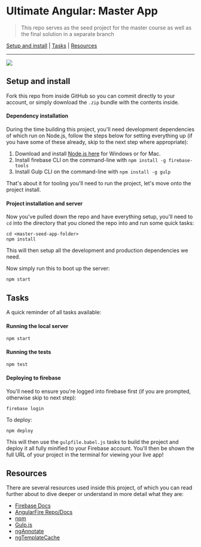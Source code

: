 # Ultimate Angular: Master App

> This repo serves as the seed project for the master course as well as the final solution in a separate branch

[Setup and install](#setup-and-install) |
[Tasks](#tasks) |
[Resources](#resources)

----

<a href="https://courses.toddmotto.com" target="_blank"><img src="https://toddmotto.com/img/ua.png"></a>

## Setup and install

Fork this repo from inside GitHub so you can commit directly to your account, or simply download the `.zip` bundle with the contents inside.

#### Dependency installation

During the time building this project, you'll need development dependencies of which run on Node.js, follow the steps below for setting everything up (if you have some of these already, skip to the next step where appropriate):

1. Download and install [Node.js here](https://nodejs.org/en/download/) for Windows or for Mac.
2. Install firebase CLI on the command-line with `npm install -g firebase-tools`
3. Install Gulp CLI on the command-line with `npm install -g gulp`

That's about it for tooling you'll need to run the project, let's move onto the project install.

#### Project installation and server

Now you've pulled down the repo and have everything setup, you'll need to `cd` into the directory that you cloned the repo into and run some quick tasks:

```
cd <master-seed-app-folder>
npm install
```

This will then setup all the development and production dependencies we need.

Now simply run this to boot up the server:

```
npm start
```

## Tasks

A quick reminder of all tasks available:

#### Running the local server

```
npm start
```

#### Running the tests

```
npm test
```

#### Deploying to firebase

You'll need to ensure you're logged into firebase first (if you are prompted, otherwise skip to next step):

```
firebase login
```

To deploy:

```
npm deploy
```

This will then use the `gulpfile.babel.js` tasks to build the project and deploy it all fully minified to your Firebase account. You'll then be shown the full URL of your project in the terminal for viewing your live app!

## Resources

There are several resources used inside this project, of which you can read further about to dive deeper or understand in more detail what they are:

* [Firebase Docs](https://firebase.google.com/docs/)
* [AngularFire Repo/Docs](https://github.com/firebase/angularfire)
* [npm](https://www.npmjs.com/)
* [Gulp.js](http://gulpjs.com)
* [ngAnnotate](https://github.com/olov/ng-annotate)
* [ngTemplateCache](https://github.com/miickel/gulp-angular-templatecache)
